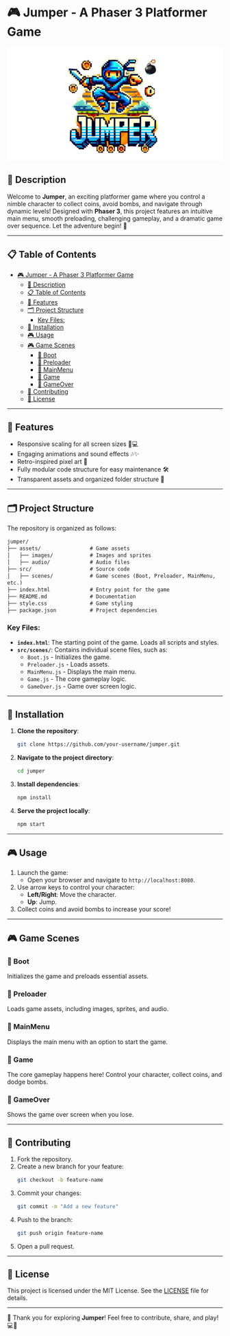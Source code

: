 # 🎮 Jumper - A Phaser 3 Platformer Game

![Game Logo](/public/assets/images/ui/game-logo.png)

## 🚀 Description

Welcome to **Jumper**, an exciting platformer game where you control a nimble character to collect coins, avoid bombs, and navigate through dynamic levels! Designed with **Phaser 3**, this project features an intuitive main menu, smooth preloading, challenging gameplay, and a dramatic game over sequence. Let the adventure begin! 🌟

---

## 📋 Table of Contents

- [🎮 Jumper - A Phaser 3 Platformer Game](#-jumper---a-phaser-3-platformer-game)
  - [🚀 Description](#-description)
  - [📋 Table of Contents](#-table-of-contents)
  - [🔧 Features](#-features)
  - [🗂 Project Structure](#-project-structure)
    - [Key Files:](#key-files)
  - [🔧 Installation](#-installation)
  - [🎮 Usage](#-usage)
  - [🎮 Game Scenes](#-game-scenes)
    - [🚀 Boot](#-boot)
    - [🚀 Preloader](#-preloader)
    - [🚀 MainMenu](#-mainmenu)
    - [🚀 Game](#-game)
    - [🚀 GameOver](#-gameover)
  - [🎨 Contributing](#-contributing)
  - [📄 License](#-license)

---

## 🔧 Features

- Responsive scaling for all screen sizes 📱💻
- Engaging animations and sound effects 🎶✨
- Retro-inspired pixel art 🔹️
- Fully modular code structure for easy maintenance 🛠️
- Transparent assets and organized folder structure 🎨

---

## 🗂 Project Structure

The repository is organized as follows:

```
jumper/
├── assets/                # Game assets
│   ├── images/            # Images and sprites
│   ├── audio/             # Audio files
├── src/                   # Source code
│   ├── scenes/            # Game scenes (Boot, Preloader, MainMenu, etc.)
├── index.html             # Entry point for the game
├── README.md              # Documentation
├── style.css              # Game styling
├── package.json           # Project dependencies
```

### Key Files:

- **`index.html`**: The starting point of the game. Loads all scripts and styles.
- **`src/scenes/`**: Contains individual scene files, such as:
  - `Boot.js` - Initializes the game.
  - `Preloader.js` - Loads assets.
  - `MainMenu.js` - Displays the main menu.
  - `Game.js` - The core gameplay logic.
  - `GameOver.js` - Game over screen logic.

---

## 🔧 Installation

1. **Clone the repository**:

   ```sh
   git clone https://github.com/your-username/jumper.git
   ```

2. **Navigate to the project directory**:

   ```sh
   cd jumper
   ```

3. **Install dependencies**:

   ```sh
   npm install
   ```

4. **Serve the project locally**:
   ```sh
   npm start
   ```

---

## 🎮 Usage

1. Launch the game:
   - Open your browser and navigate to `http://localhost:8080`.
2. Use arrow keys to control your character:
   - **Left/Right**: Move the character.
   - **Up**: Jump.
3. Collect coins and avoid bombs to increase your score!

---

## 🎮 Game Scenes

### 🚀 Boot

Initializes the game and preloads essential assets.

### 🚀 Preloader

Loads game assets, including images, sprites, and audio.

### 🚀 MainMenu

Displays the main menu with an option to start the game.

### 🚀 Game

The core gameplay happens here! Control your character, collect coins, and dodge bombs.

### 🚀 GameOver

Shows the game over screen when you lose.

---

## 🎨 Contributing

1. Fork the repository.
2. Create a new branch for your feature:
   ```sh
   git checkout -b feature-name
   ```
3. Commit your changes:
   ```sh
   git commit -m "Add a new feature"
   ```
4. Push to the branch:
   ```sh
   git push origin feature-name
   ```
5. Open a pull request.

---

## 📄 License

This project is licensed under the MIT License. See the [LICENSE](LICENSE) file for details.

---

🎉 Thank you for exploring **Jumper**! Feel free to contribute, share, and play! 💻🔹️
